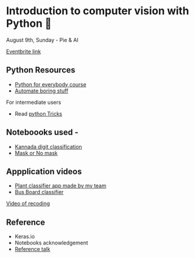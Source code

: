 # Introduction to computer vision with Python :snake:

August 9th, Sunday - Pie & AI

[Eventbrite link](https://www.eventbrite.com/e/pieai-kochi-introduction-to-deep-learning-tickets-114617514070?aff=)

## Python Resources

- [Python for everybody course](https://www.coursera.org/specializations/python)
- [Automate boring stuff](https://automatetheboringstuff.com/)

For intermediate users
- Read [python Tricks](https://www.amazon.in/Python-Tricks-Buffet-Awesome-Features/dp/1775093301)

## Noteboooks used -
- [Kannada digit classification](https://www.kaggle.com/shahules/indian-way-to-learn-cnn)
- [Mask or No mask](https://www.kaggle.com/kurianbenoy/with-or-without-facemast-fastai2)

## Appplication videos

- [Plant classifier app made by my team](https://www.linkedin.com/posts/kurian-benoy-75642b120_trees-prediction-plants-activity-6464792546953527296-hTgL)
- [Bus Board classifier](https://www.youtube.com/watch?v=TGIEOSrEyD8)


[Video of recoding](https://drive.google.com/file/d/1MjqmPnCcGqsgybTBVs92Lfs8DtBE3JtS/view?usp=sharing)

## Reference

- Keras.io
- Notebooks acknowledgement
- [Reference talk](https://www.youtube.com/watch?v=AKquv_GNaaU)
